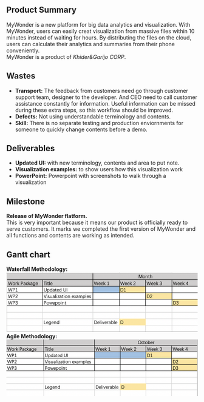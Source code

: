 ## Product Summary
MyWonder is a new platform for big data analytics and visualization. 
With MyWonder, users can easily creat visualization from massive files within 10 minutes instead of waiting for hours. 
By distributing the files on the cloud, users can calculate their analytics and summaries from their phone conveniently.   
MyWonder is a product of _Khider&Garijo CORP_.
## Wastes
- **Transport:** The feedback from customers need go through customer support team, designer to the developer. And CEO need to call customer assistance constantly for information. Useful information can be missed during these extra steps, so this workflow should be improved. 
- **Defects:** Not using understandable terminology and contents.
- **Skill:** There is no separate testing and production enviornments for someone to quickly change contents before a demo.

## Deliverables
- **Updated UI:** with new terminology, contents and area to put note.
- **Visualization examples:** to show users how this visualization work
- **PowerPoint:** Powerpoint with screenshots to walk through a visualization

## Milestone
**Release of MyWonder flatform.**  
This is very important because it means our product is officially ready to serve customers. It marks we completed the first version of MyWonder and all functions and contents are working as intended.


## Gantt chart
**Waterfall Methodology:**  
![Gantt waterfall](https://github.com/YiLisa/DSCI560_HW3/blob/gh-pages/Gantt%20diagram%20waterfall.png)  
**Agile Methodology:**
![Gantt Agile](https://github.com/YiLisa/DSCI560_HW3/blob/gh-pages/Gantt%20diagram%20agile.png) 
